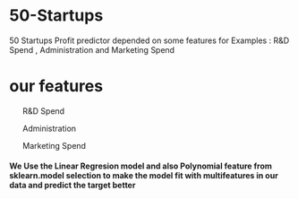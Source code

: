 # 50-Startups
50 Startups Profit predictor depended on some features for Examples : R&amp;D Spend , Administration and Marketing Spend

<h1>our features</h1>
<ls>
  <ul>
    <p>R&amp;D Spend</p>
    <p>Administration</p>
    <p>Marketing Spend</p>
  </ul>
</ls>

<h4>We Use the Linear Regresion model and also Polynomial feature from sklearn.model selection to make the model fit with multifeatures in our data and predict the target better</h4>
